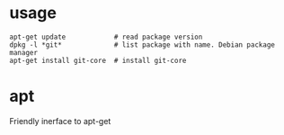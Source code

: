 # usage

~~~
apt-get update            # read package version
dpkg -l *git*             # list package with name. Debian package manager
apt-get install git-core  # install git-core
~~~

# apt

Friendly inerface to apt-get
